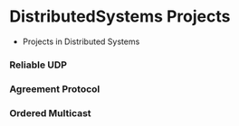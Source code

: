# DistributedSystems Projects
- Projects in Distributed Systems

### Reliable UDP

### Agreement Protocol

### Ordered Multicast
